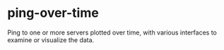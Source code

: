# ping-over-time
Ping to one or more servers plotted over time, with various interfaces to examine or visualize the data.
